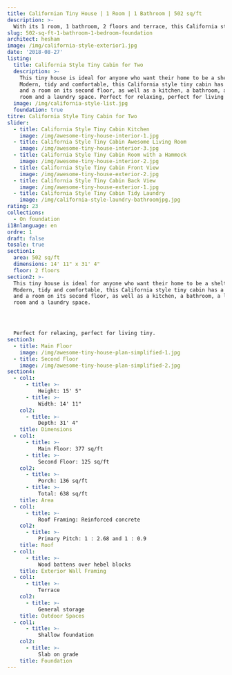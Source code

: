 ```yaml
---
title: Californian Tiny House | 1 Room | 1 Bathroom | 502 sq/ft
description: >-
  With its 1 room, 1 bathroom, 2 floors and terrace, this California style house is 638 sq/ft, with 502 habitable sq/ft, giving you lots of space. Built on shallow foundations, it's 14' 11" by 31' 4".
slug: 502-sq-ft-1-bathroom-1-bedroom-foundation
architect: hesham
image: /img/california-style-exterior1.jpg
date: '2018-08-27'
listing:
  title: California Style Tiny Cabin for Two
  description: >-
    This tiny house is ideal for anyone who want their home to be a shelter.
    Modern, tidy and comfortable, this California style tiny cabin has a hammock
    and a room on its second floor, as well as a kitchen, a bathroom, a living
    room and a laundry space. Perfect for relaxing, perfect for living tiny.
  image: /img/california-style-list.jpg
  foundation: true
titre: California Style Tiny Cabin for Two
slider:
  - title: California Style Tiny Cabin Kitchen
    image: /img/awesome-tiny-house-interior-1.jpg
  - title: California Style Tiny Cabin Awesome Living Room
    image: /img/awesome-tiny-house-interior-3.jpg
  - title: California Style Tiny Cabin Room with a Hammock
    image: /img/awesome-tiny-house-interior-2.jpg
  - title: California Style Tiny Cabin Front View
    image: /img/awesome-tiny-house-exterior-2.jpg
  - title: California Style Tiny Cabin Back View
    image: /img/awesome-tiny-house-exterior-1.jpg
  - title: California Style Tiny Cabin Tidy Laundry
    image: /img/california-style-laundry-bathroomjpg.jpg
rating: 23
collections:
  - On foundation
i18nlanguage: en
ordre: 1
draft: false
tosale: true
section1:
  area: 502 sq/ft
  dimensions: 14' 11" x 31' 4"
  floor: 2 floors
section2: >-
  This tiny house is ideal for anyone who want their home to be a shelter.
  Modern, tidy and comfortable, this California style tiny cabin has a hammock
  and a room on its second floor, as well as a kitchen, a bathroom, a living
  room and a laundry space. 




  Perfect for relaxing, perfect for living tiny.
section3:
  - title: Main Floor
    image: /img/awesome-tiny-house-plan-simplified-1.jpg
  - title: Second Floor
    image: /img/awesome-tiny-house-plan-simplified-2.jpg
section4:
  - col1:
      - title: >-
          Height: 15' 5"
      - title: >-
          Width: 14' 11"
    col2:
      - title: >-
          Depth: 31' 4"
    title: Dimensions
  - col1:
      - title: >-
          Main Floor: 377 sq/ft
      - title: >-
          Second Floor: 125 sq/ft
    col2:
      - title: >-
          Porch: 136 sq/ft
      - title: >-
          Total: 638 sq/ft
    title: Area
  - col1:
      - title: >-
          Roof Framing: Reinforced concrete
    col2:
      - title: >-
          Primary Pitch: 1 : 2.68 and 1 : 0.9
    title: Roof
  - col1:
      - title: >-
          Wood battens over hebel blocks
    title: Exterior Wall Framing
  - col1:
      - title: >-
          Terrace
    col2:
      - title: >-
          General storage
    title: Outdoor Spaces
  - col1:
      - title: >-
          Shallow foundation 
    col2:
      - title: >-
          Slab on grade
    title: Foundation
---
```


